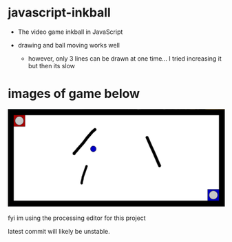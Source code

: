 # javascript-inkball

- The video game inkball in JavaScript

- drawing and ball moving works well
  - however, only 3 lines can be drawn at one time... I tried increasing it but then its slow

# images of game below

![](images/inkball.png)

fyi im using the processing editor for this project

latest commit will likely be unstable.


